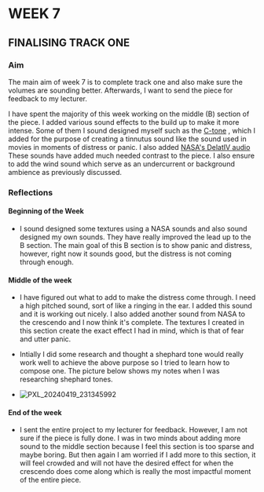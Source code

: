 # WEEK 7

## FINALISING TRACK ONE

### Aim

The main aim of week 7 is to complete track one and also make sure the volumes are sounding better. Afterwards, I want to send the piece for feedback to my lecturer. 


I have spent the majority of this week working on the middle (B) section of the piece. I added various sound effects to the build up to make it more intense. Some of them I sound designed myself such as the [C-tone](https://soundcloud.com/2504822k/c-tone?si=29480f3de1e04a92ada51a24196cb3c9&utm_source=clipboard&utm_medium=text&utm_campaign=social_sharing) , which I added for the purpose of creating a tinnutus sound like the sound used in movies in moments of distress or panic. I also added [NASA's DelatIV audio](https://soundcloud.com/2504822k/deltaivaudio?si=29480f3de1e04a92ada51a24196cb3c9&utm_source=clipboard&utm_medium=text&utm_campaign=social_sharing) 
 These sounds have added much needed contrast to the piece. I also ensure to add the wind sound which serve as an undercurrent or background ambience as previously discussed. 

### Reflections

#### Beginning of the Week
- I sound designed some textures using a NASA sounds and also sound designed my own sounds. They have really improved the lead up to the B section. The main goal of this B section is to show panic and distress, however, right now it sounds good, but the distress is not coming through enough. 

#### Middle of the week
- I have figured out what to add to make the distress come through. I need a high pitched sound, sort of like a ringing in the ear. I added this sound and it is working out nicely. I also added another sound from NASA to the crescendo and I now think it's complete. The textures I created in this section create the exact effect I had in mind, which is that of fear and utter panic.
  
- Intially I did some research and thought a shephard tone would really work well to achieve the above purpose so I tried to learn how to compose one. The picture below shows my notes when I was researching shephard tones.

- ![PXL_20240419_231345992](https://github.com/2504822K/mysonicartsdocumentation.io/assets/145678268/7cc602e2-8585-4163-b1fa-ab81d2f018a9)


#### End of the week 
- I sent the entire project to my lecturer for feedback. However, I am not sure if the piece is fully done. I was in two minds about adding more sound to the middle section because I feel this section is too sparse and maybe boring. But then again I am worried if I add more to this section, it will feel crowded and will not have the desired effect for when the crescendo does come along which is really the most impactful moment of the entire piece. 

